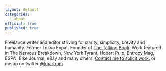 ```yaml
---
layout: default
categories:
  - about
official: true
published: true
---
```

Freelance writer and editor striving for clarity, simplicity, brevity and humanity. Former Tokyo Expat. Founder of [The Talking Book](https://thetalkingbook.org/). Work featured in The Nervous Breakdown, New York Tyrant, Hobart Pulp, Entropy Mag, ESPN, Elke Journal, eBay and many others. [Contact me to solicit work.](http://krishartrum.com/contact/) or me up on twitter [@khartrum](https://twitter.com/KHartrum)
